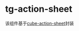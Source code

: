 # tg-action-sheet

该组件基于[cube-action-sheet](https://didi.github.io/cube-ui/#/zh-CN/docs/action-sheet)封装


